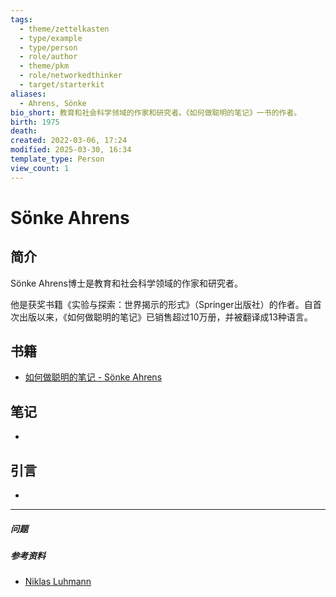 ```yaml
---
tags:
  - theme/zettelkasten
  - type/example
  - type/person
  - role/author
  - theme/pkm
  - role/networkedthinker
  - target/starterkit
aliases:
  - Ahrens, Sönke
bio_short: 教育和社会科学领域的作家和研究者。《如何做聪明的笔记》一书的作者。
birth: 1975
death: 
created: 2022-03-06, 17:24
modified: 2025-03-30, 16:34
template_type: Person
view_count: 1
---
```

# Sönke Ahrens


##  简介
<!-- 作者的简短传记 -->


Sönke Ahrens博士是教育和社会科学领域的作家和研究者。

他是获奖书籍《实验与探索：世界揭示的形式》（Springer出版社）的作者。自首次出版以来，《如何做聪明的笔记》已销售超过10万册，并被翻译成13种语言。

## 书籍
<!-- 只列出我读过的最重要的书籍 -->

- [如何做聪明的笔记 - Sönke Ahrens](How%20to%20take%20Smart%20Notes%20-%20Sönke%20Ahrens.md)

## 笔记
<!-- 我思考的主要内容 -->
- 


## 引言
<!-- 值得注意的引言及其页码或位置引用 -->
- 

___
##### 问题
<!-- 您还需要考虑什么？ -->


##### 参考资料
<!-- 指向内容中未引用页面的链接 -->

- [Niklas Luhmann](Niklas%20Luhmann.md)

